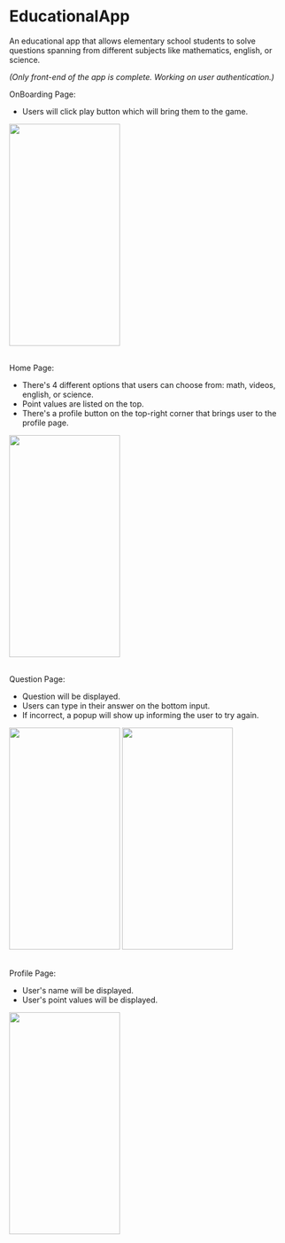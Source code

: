 # EducationalApp
An educational app that allows elementary school students to solve questions
spanning from different subjects like mathematics, english, or science.

*(Only front-end of the app is complete. Working on user authentication.)*

OnBoarding Page:
- Users will click play button which will bring them to the game.
<img src="https://github.com/vivianzhou1288/EducationalApp/assets/87792254/e71794cf-8561-4f6c-a3d1-f2442a79a3a7" width="200" height="400" />
<br><br>

Home Page:
- There's 4 different options that users can choose from: math, videos, english, or science.
- Point values are listed on the top.
- There's a profile button on the top-right corner that brings user to the profile page.
<img src= "https://github.com/vivianzhou1288/EducationalApp/assets/87792254/2eaaaed3-c43f-4e43-bfa3-775d92ad9c6b" width="200" height="400" />
<br><br>

Question Page: 
- Question will be displayed.
- Users can type in their answer on the bottom input.
- If incorrect, a popup will show up informing the user to try again.
<img src= "https://github.com/vivianzhou1288/EducationalApp/assets/87792254/af9baab0-90be-4b5e-a04a-cb763c529f58" width="200" height="400" />
<img src= "https://github.com/vivianzhou1288/EducationalApp/assets/87792254/3eaf9056-faff-4ec8-b32b-1b8de1799fb8" width="200" height="400" />
<br><br>

Profile Page:
- User's name will be displayed.
- User's point values will be displayed.
<img src= "https://github.com/vivianzhou1288/EducationalApp/assets/87792254/2da1a411-201e-4dc2-a4d6-c955194d0140" width="200" height="400" />
<br><br>

